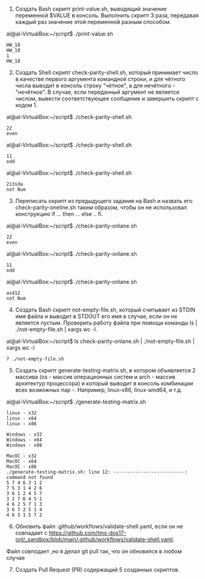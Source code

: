 1. Создать Bash скрипт print-value.sh, выводящий значение переменной $VALUE в консоль. Выполнить скрипт 3 раза, передавая каждый раз значение этой переменной разным способом.

al@al-VirtualBox:~/script$ ./print-value.sh 

````
HW_10
HW_10
1
HW_10
````
2. Создать Shell скрипт check-parity-shell.sh, который принимает число в качестве первого аргумента командной строки, и для чётного числа выводит в консоль строку "чётное", а для нечётного - "нечётное". В случае, если переданный аргумент не является числом, вывести соответствующее сообщение и завершить скрипт с кодом 1.

al@al-VirtualBox:~/script$ ./check-parity-shell.sh 
````
22
even
````
al@al-VirtualBox:~/script$ ./check-parity-shell.sh
````
11
odd
````
al@al-VirtualBox:~/script$ ./check-parity-shell.sh 
````
213sda
not Num
````
3. Переписать скрипт из предыдущего задания на Bash и назвать его check-parity-oneline.sh таким образом, чтобы он не использовал конструкцию if ... then ... else .. fi.

al@al-VirtualBox:~/script$ ./check-parity-onlane.sh 
````
22
even
````
al@al-VirtualBox:~/script$ ./check-parity-onlane.sh 
````
11
odd
````
al@al-VirtualBox:~/script$ ./check-parity-onlane.sh
````
asd12
not Num
````
4. Создать Bash скрипт not-empty-file.sh, который считывает из STDIN имя файла и выводит в STDOUT его имя в случае, если он не является пустым. Проверить работу файла при помощи команды ls | ./not-empty-file.sh | xargs wc -l.
   
al@al-VirtualBox:~/script$ ls check-parity-onlane.sh | ./not-empty-file.sh | xargs wc -l
````
7 ./not-empty-file.sh
````
5. Создать скрипт generate-testing-matrix.sh, в котором объявляется 2 массива (os - массив операционных систем и arch - массив архитектур процессора) и который выводит в консоль комбинации всех возможных пар <OS>-<ARCH>. Например, linux-x86, linux-amd64, и т.д.

al@al-VirtualBox:~/script$ ./generate-testing-matrix.sh 
````
linux - x32
linux - x64
linux - x86

Windows - x32
Windows - x64
Windows - x86

MacOC - x32
MacOC - x64
MacOC - x86
./generate-testing-matrix.sh: line 12: --------------------------: command not found
5 7 4 6 3 1 2
7 5 3 1 4 2 6
3 6 1 2 4 5 7
3 2 7 6 4 5 1
4 6 2 5 7 1 3
3 6 7 2 5 1 4
4 6 3 1 5 7 2
````
6. Обновить файл .github/workflows/validate-shell.yaml, если он не совпадает с https://github.com/tms-dos17-onl/_sandbox/blob/main/.github/workflows/validate-shell.yaml.

Файл совподает ,но я делал git pull так, что он обновился в любом случае 

7. Создать Pull Request (PR) содержащий 5 созданных скриптов.


